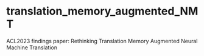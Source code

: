 # translation_memory_augmented_NMT
ACL2023 findings paper: Rethinking Translation Memory Augmented Neural Machine Translation
